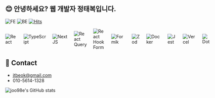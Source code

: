 
## 😊 안녕하세요? 웹 개발자 정태복입니다.

![FE](https://img.shields.io/badge/Web-Frontend-blue)
![BE](https://img.shields.io/badge/Web-Backend-red)
[![Hits](https://hits.seeyoufarm.com/api/count/incr/badge.svg?url=https%3A%2F%2Fgithub.com%2Fjoo98e%2Fhit-counter&count_bg=%2379C83D&title_bg=%23555555&icon=&icon_color=%23E7E7E7&title=hits&edge_flat=false)](https://hits.seeyoufarm.com)

<div style="display: flex; align-items: center; gap: 10px;">
  <img src="https://img.shields.io/badge/React-61DAFB?style=for-the-badge&logo=React&logoColor=black" alt="React" style="margin-right: 10px;"/>
  <img src="https://img.shields.io/badge/TypeScript-3178C6?style=for-the-badge&logo=TypeScript&logoColor=FFFFFF" alt="TypeScript" style="margin-right: 10px;"/>
  <img src="https://img.shields.io/badge/Next.js-white?style=for-the-badge&logo=Next.js&logoColor=000000" alt="NextJS" style="margin-right: 10px;"/>
  <img src="https://img.shields.io/badge/-React%20Query-FF4154?style=for-the-badge&logo=react%20query&logoColor=white" alt="React Query" style="margin-right: 10px;"/>
  <img src="https://img.shields.io/badge/react--hook--form-EC5990?style=for-the-badge&logo=reacthookform&logoColor=white" alt="React Hook Form" style="margin-right: 10px;"/>
  <img src="https://img.shields.io/badge/formik-2563EB?style=for-the-badge&logo=formik" alt="Formik" style="margin-right: 10px;"/>
  <img src="https://img.shields.io/badge/-Zod-3E67B1?style=for-the-badge&logo=zod&logoColor=white" alt="Zod" style="margin-right: 10px;"/>
  <img src="https://img.shields.io/badge/Docker-2496ED?style=for-the-badge&logo=Docker&logoColor=white" alt="Docker" style="margin-right: 10px;"/>
  <img src="https://img.shields.io/badge/Jest-323330?style=for-the-badge&logo=Jest&logoColor=white" alt="Jest" style="margin-right: 10px;"/>
  <img src="https://img.shields.io/badge/Vercel-%23000000.svg?style=for-the-badge&logo=vercel&logoColor=white" alt="Vercel" style="margin-right: 10px;"/>
  <img src="https://img.shields.io/badge/%C2%B7_%C2%B7_%C2%B7-%23000000.svg?style=for-the-badge&logoColor=white" alt="Dot" style=""/>
</div>

## 🤙 Contact

- jtbeok@gmail.com
- 010-5614-1328

<!-- ## 🌱 I’m currently learning ...

- 다양한 DB 공부하기
- LLM 활용, 나에 대한 GPT 만들기 -->

![joo98e's GitHub stats](https://github-readme-stats.vercel.app/api?username=joo98e&hide=prs&count_private=true&show_icons=true&theme=midnight-purple)



<!-- - 🔭 I’m currently working on ...
- 🌱 I’m currently learning ...
- 👯 I’m looking to collaborate on ...
- 🤔 I’m looking for help with ...
- 💬 Ask me about ...
- 📫 How to reach me: ...
- 😄 Pronouns: ...
- ⚡ Fun fact: ... -->
